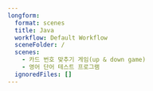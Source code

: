 ```yaml
---
longform:
  format: scenes
  title: Java
  workflow: Default Workflow
  sceneFolder: /
  scenes:
    - 카드 번호 맞추기 게임(up & down game)
    - 영어 단어 테스트 프로그램
  ignoredFiles: []
---
```

